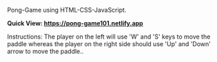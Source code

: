 Pong-Game using HTML-CSS-JavaScript.

**Quick View: https://pong-game101.netlify.app**

Instructions: The player on the left will use 'W' and 'S' keys to move the paddle whereas the player on the right side should
use 'Up' and 'Down' arrow to move the paddle..
